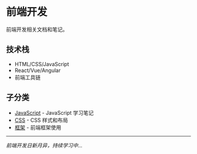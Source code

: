 # 前端开发

前端开发相关文档和笔记。

## 技术栈

- HTML/CSS/JavaScript
- React/Vue/Angular
- 前端工具链

## 子分类

- [JavaScript](./js.md) - JavaScript 学习笔记
- [CSS](./css.md) - CSS 样式和布局
- [框架](./frameworks.md) - 前端框架使用

---

*前端开发日新月异，持续学习中...*